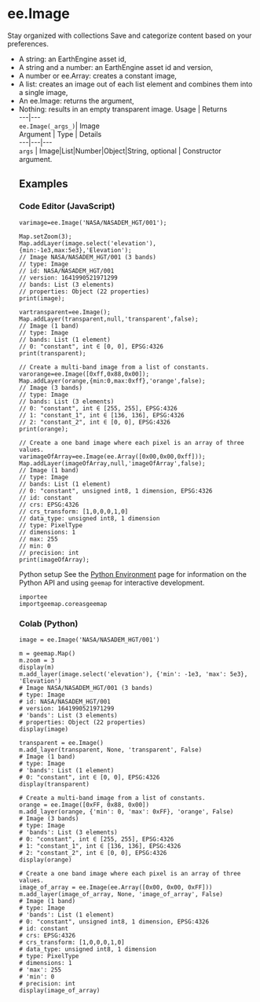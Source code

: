  
#  ee.Image
Stay organized with collections  Save and categorize content based on your preferences. 
- A string: an EarthEngine asset id,
- A string and a number: an EarthEngine asset id and version,
- A number or ee.Array: creates a constant image,
- A list: creates an image out of each list element and combines them into a single image,
- An ee.Image: returns the argument,
- Nothing: results in an empty transparent image.
Usage | Returns  
---|---  
`ee.Image(_args_)`|  Image  
Argument | Type | Details  
---|---|---  
`args` | Image|List<Object>|Number|Object|String, optional | Constructor argument.  
## Examples
### Code Editor (JavaScript)
```
varimage=ee.Image('NASA/NASADEM_HGT/001');

Map.setZoom(3);
Map.addLayer(image.select('elevation'),{min:-1e3,max:5e3},'Elevation');
// Image NASA/NASADEM_HGT/001 (3 bands)
// type: Image
// id: NASA/NASADEM_HGT/001
// version: 1641990521971299
// bands: List (3 elements)
// properties: Object (22 properties)
print(image);

vartransparent=ee.Image();
Map.addLayer(transparent,null,'transparent',false);
// Image (1 band)
// type: Image
// bands: List (1 element)
// 0: "constant", int ∈ [0, 0], EPSG:4326
print(transparent);

// Create a multi-band image from a list of constants.
varorange=ee.Image([0xff,0x88,0x00]);
Map.addLayer(orange,{min:0,max:0xff},'orange',false);
// Image (3 bands)
// type: Image
// bands: List (3 elements)
// 0: "constant", int ∈ [255, 255], EPSG:4326
// 1: "constant_1", int ∈ [136, 136], EPSG:4326
// 2: "constant_2", int ∈ [0, 0], EPSG:4326
print(orange);

// Create a one band image where each pixel is an array of three values.
varimageOfArray=ee.Image(ee.Array([0x00,0x00,0xff]));
Map.addLayer(imageOfArray,null,'imageOfArray',false);
// Image (1 band)
// type: Image
// bands: List (1 element)
// 0: "constant", unsigned int8, 1 dimension, EPSG:4326
// id: constant
// crs: EPSG:4326
// crs_transform: [1,0,0,0,1,0]
// data_type: unsigned int8, 1 dimension
// type: PixelType
// dimensions: 1
// max: 255
// min: 0
// precision: int
print(imageOfArray);
```

Python setup
See the [ Python Environment](https://developers.google.com/earth-engine/guides/python_install) page for information on the Python API and using `geemap` for interactive development.
```
importee
importgeemap.coreasgeemap
```

### Colab (Python)
```
image = ee.Image('NASA/NASADEM_HGT/001')

m = geemap.Map()
m.zoom = 3
display(m)
m.add_layer(image.select('elevation'), {'min': -1e3, 'max': 5e3}, 'Elevation')
# Image NASA/NASADEM_HGT/001 (3 bands)
# type: Image
# id: NASA/NASADEM_HGT/001
# version: 1641990521971299
# 'bands': List (3 elements)
# properties: Object (22 properties)
display(image)

transparent = ee.Image()
m.add_layer(transparent, None, 'transparent', False)
# Image (1 band)
# type: Image
# 'bands': List (1 element)
# 0: "constant", int ∈ [0, 0], EPSG:4326
display(transparent)

# Create a multi-band image from a list of constants.
orange = ee.Image([0xFF, 0x88, 0x00])
m.add_layer(orange, {'min': 0, 'max': 0xFF}, 'orange', False)
# Image (3 bands)
# type: Image
# 'bands': List (3 elements)
# 0: "constant", int ∈ [255, 255], EPSG:4326
# 1: "constant_1", int ∈ [136, 136], EPSG:4326
# 2: "constant_2", int ∈ [0, 0], EPSG:4326
display(orange)

# Create a one band image where each pixel is an array of three values.
image_of_array = ee.Image(ee.Array([0x00, 0x00, 0xFF]))
m.add_layer(image_of_array, None, 'image_of_array', False)
# Image (1 band)
# type: Image
# 'bands': List (1 element)
# 0: "constant", unsigned int8, 1 dimension, EPSG:4326
# id: constant
# crs: EPSG:4326
# crs_transform: [1,0,0,0,1,0]
# data_type: unsigned int8, 1 dimension
# type: PixelType
# dimensions: 1
# 'max': 255
# 'min': 0
# precision: int
display(image_of_array)
```

